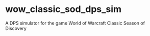 # wow_classic_sod_dps_sim
A DPS simulator for the game World of Warcraft Classic Season of Discovery
